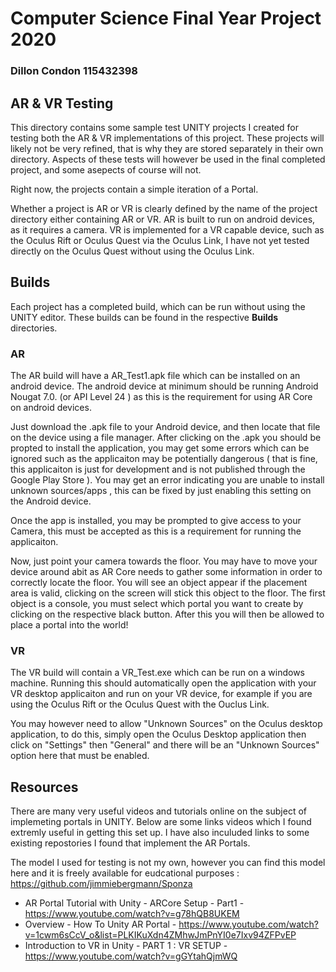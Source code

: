 # Computer Science Final Year Project 2020
### Dillon Condon 115432398

## AR & VR Testing

This directory contains some sample test UNITY projects I created for testing both the AR & VR implementations of this project. These projects will likely not be very refined, 
that is why they are stored separately in their own directory. Aspects of these tests will however be used in the final completed project, and some asepects of course will not.

Right now, the projects contain a simple iteration of a Portal.

Whether a project is AR or VR is clearly defined by the name of the project directory either containing AR or VR. AR is built to run on android devices, as it requires a camera. 
VR is implemented for a VR capable device, such as the Oculus Rift or Oculus Quest via the Oculus Link, I have not yet tested directly on the Oculus Quest without using the Oculus Link. 

## Builds
Each project has a completed build, which can be run without using the UNITY editor. These builds can be found in the respective **Builds** directories. 

### AR
The AR build will have a AR_Test1.apk file which can be installed on an android device. The android device at minimum should be running Android Nougat 7.0. (or API Level 24 ) as this is the requirement for using 
AR Core on android devices.

Just download the .apk file to your Android device, and then locate that file on the device using a file manager. After clicking on the .apk you should be propted to install the application, you may get some errors
which can be ignored such as the applicaiton may be potentially dangerous ( that is fine, this applicaiton is just for development and is not published through the Google Play Store ). You may get an error indicating 
you are unable to install unknown sources/apps , this can be fixed by just enabling this setting on the Android device.

Once the app is installed, you may be prompted to give access to your Camera, this must be accepted as this is a requirement for running the applicaiton.

Now, just point your camera towards the floor. You may have to move your device around abit as AR Core needs to gather some information in order to correctly locate the floor. You will see an object appear if the placement
area is valid, clicking on the screen will stick this object to the floor. The first object is a console, you must select which portal you want to create by clicking on the respective black button. After this you
will then be allowed to place a portal into the world!

### VR 
The VR build will contain a VR_Test.exe which can be run on a windows machine. Running this should automatically open the application with your VR desktop applicaiton and run on your VR device, for example if you are 
using the Oculus Rift or the Oculus Quest with the Ouclus Link.

You may however need to allow "Unknown Sources" on the Oculus desktop application, to do this, simply open the Oculus Desktop application then click on "Settings" then "General" and there will be an "Unknown Sources" 
option here that must be enabled. 

## Resources
There are many very useful videos and tutorials online on the subject of implemeting portals in UNITY. Below are some links videos which I found extremly useful in getting this set up. I have also inculuded links to 
some existing repostories I found that implement the AR Portals. 

The model I used for testing is not my own, however you can find this model here and it is freely available for eudcational purposes : https://github.com/jimmiebergmann/Sponza 

* AR Portal Tutorial with Unity - ARCore Setup - Part1 - https://www.youtube.com/watch?v=g78hQB8UKEM
* Overview - How To Unity AR Portal - https://www.youtube.com/watch?v=1cwm6sCcV_o&list=PLKIKuXdn4ZMhwJmPnYI0e7Ixv94ZFPvEP
* Introduction to VR in Unity - PART 1 : VR SETUP - https://www.youtube.com/watch?v=gGYtahQjmWQ
